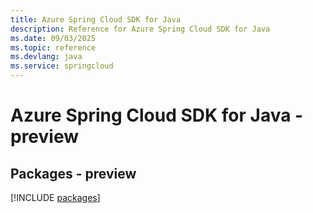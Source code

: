 ```yaml
---
title: Azure Spring Cloud SDK for Java
description: Reference for Azure Spring Cloud SDK for Java
ms.date: 09/03/2025
ms.topic: reference
ms.devlang: java
ms.service: springcloud
---
```

# Azure Spring Cloud SDK for Java - preview
## Packages - preview
[!INCLUDE [packages](spring-cloud-index.md)]
